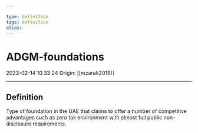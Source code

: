 ```yaml
---

type: definition
tags: definition
alias:
---
```


# ADGM-foundations

2023-02-14 10:33:24
Origin: [[mzarek2019]]

---

## Definition

Type of foundation in the UAE that claims to offer a number of competitive advantages such as zero tax environment with almost full public non-disclosure requirements.